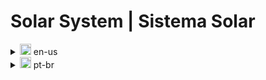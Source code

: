 # Solar System | Sistema Solar

<details> 
<summary> <img src="https://hatscripts.github.io/circle-flags/flags/us.svg" width="18"> en-us </summary>

Wellcome! This is a web app that shows solar system information, I developed it during the front-end section at [Trybe](https://www.betrybe.com/), using React!

### About the project
During the front-end section, I learned how to create and render components with React. In order to put into practice all the concepts learned, this project was proposed: a web app where the user can se all the planets and missions we did to explore each one.

</details>

<details> 
<summary > <img src="https://hatscripts.github.io/circle-flags/flags/br.svg" width="18"> pt-br </summary>

Boas vindas! Essa é uma aplicação web que mostra informações sobre o sistema solar, desenvolvi durante o módulo de front-end na [Trybe](https://www.betrybe.com/), utilizando React!

### Sobre o projeto
Durante o módulo de front-end, foi ensinada a criação e renderização de componentes usando React. A fim de colocar em prática todos os conceitos aprendidos até então, foi proposto esse projeto: uma aplicação web onde o usuário pode ver todos os planetas e missões que fizemos para explorá-los.
